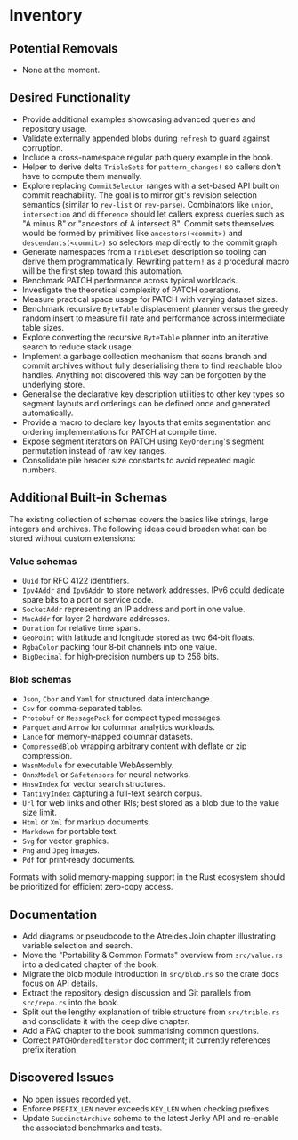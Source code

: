 # Inventory

## Potential Removals
- None at the moment.

## Desired Functionality
- Provide additional examples showcasing advanced queries and repository usage.
- Validate externally appended blobs during `refresh` to guard against corruption.
- Include a cross-namespace regular path query example in the book.
- Helper to derive delta `TribleSet`s for `pattern_changes!` so callers don't
  have to compute them manually.
- Explore replacing `CommitSelector` ranges with a set-based API
  built on commit reachability. The goal is to mirror git's revision
  selection semantics (similar to `rev-list` or `rev-parse`).
  Combinators like `union`, `intersection` and `difference` should let
  callers express queries such as "A minus B" or "ancestors of A
  intersect B". Commit sets themselves would be formed by primitives
  like `ancestors(<commit>)` and `descendants(<commit>)` so selectors
  map directly to the commit graph.
- Generate namespaces from a `TribleSet` description so tooling can
  derive them programmatically. Rewriting `pattern!` as a procedural
  macro will be the first step toward this automation.
- Benchmark PATCH performance across typical workloads.
- Investigate the theoretical complexity of PATCH operations.
- Measure practical space usage for PATCH with varying dataset sizes.
- Benchmark recursive `ByteTable` displacement planner versus the greedy random insert to measure fill rate and performance across intermediate table sizes.
- Explore converting the recursive `ByteTable` planner into an iterative search to reduce stack usage.
- Implement a garbage collection mechanism that scans branch and commit
  archives without fully deserialising them to find reachable blob handles.
  Anything not discovered this way can be forgotten by the underlying store.
- Generalise the declarative key description utilities to other key types so
  segment layouts and orderings can be defined once and generated automatically.
- Provide a macro to declare key layouts that emits segmentation and
  ordering implementations for PATCH at compile time.
- Expose segment iterators on PATCH using `KeyOrdering`'s segment permutation instead of raw key ranges.
- Consolidate pile header size constants to avoid repeated magic numbers.

## Additional Built-in Schemas
The existing collection of schemas covers the basics like strings, large
integers and archives.  The following ideas could broaden what can be stored
without custom extensions:

### Value schemas
- `Uuid` for RFC&nbsp;4122 identifiers.
- `Ipv4Addr` and `Ipv6Addr` to store network addresses.  IPv6 could dedicate
  spare bits to a port or service code.
- `SocketAddr` representing an IP address and port in one value.
- `MacAddr` for layer‑2 hardware addresses.
- `Duration` for relative time spans.
- `GeoPoint` with latitude and longitude stored as two 64‑bit floats.
- `RgbaColor` packing four 8‑bit channels into one value.
- `BigDecimal` for high‑precision numbers up to 256 bits.

### Blob schemas
- `Json`, `Cbor` and `Yaml` for structured data interchange.
- `Csv` for comma‑separated tables.
- `Protobuf` or `MessagePack` for compact typed messages.
- `Parquet` and `Arrow` for columnar analytics workloads.
- `Lance` for memory-mapped columnar datasets.
- `CompressedBlob` wrapping arbitrary content with deflate or zip compression.
- `WasmModule` for executable WebAssembly.
- `OnnxModel` or `Safetensors` for neural networks.
- `HnswIndex` for vector search structures.
- `TantivyIndex` capturing a full-text search corpus.
- `Url` for web links and other IRIs; best stored as a blob due to the value
  size limit.
- `Html` or `Xml` for markup documents.
- `Markdown` for portable text.
- `Svg` for vector graphics.
- `Png` and `Jpeg` images.
- `Pdf` for print‑ready documents.

Formats with solid memory-mapping support in the Rust ecosystem should be
prioritized for efficient zero-copy access.

## Documentation
- Add diagrams or pseudocode to the Atreides Join chapter illustrating variable selection and search.
- Move the "Portability & Common Formats" overview from `src/value.rs` into a
  dedicated chapter of the book.
- Migrate the blob module introduction in `src/blob.rs` so the crate docs focus
  on API details.
- Extract the repository design discussion and Git parallels from `src/repo.rs`
  into the book.
- Split out the lengthy explanation of trible structure from `src/trible.rs`
  and consolidate it with the deep dive chapter.
- Add a FAQ chapter to the book summarising common questions.
- Correct `PATCHOrderedIterator` doc comment; it currently references prefix iteration.

## Discovered Issues
- No open issues recorded yet.
- Enforce `PREFIX_LEN` never exceeds `KEY_LEN` when checking prefixes.
- Update `SuccinctArchive` schema to the latest Jerky API and re-enable the
  associated benchmarks and tests.
